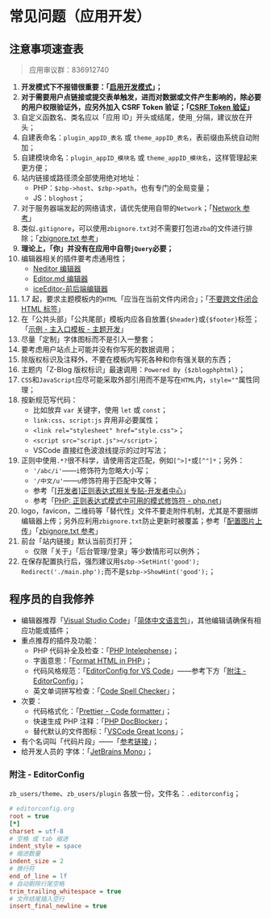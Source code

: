 # 常见问题（应用开发）

## 注意事项速查表

> 应用审议群：836912740

1. **开发模式下不报错很重要：「[启用开发模式](books/dev-05-start?id=开发模式 "启用开发者模式")」；**
2. **对于需要用户点链接或提交表单触发，进而对数据或文件产生影响的，除必要的用户权限验证外，应另外加入 CSRF Token 验证；「[CSRF Token 验证](books/dev-15-plugin?id=csrf-相关-「重要」 "CSRF Token 验证")」**
3. 自定义函数名、类名应以「应用 ID」开头或结尾，使用`_`分隔，建议放在开头；
4. 自建表命名：`plugin_appID_表名` 或 `theme_appID_表名`，表前缀由系统自动附加；
5. 自建模块命名：`plugin_appID_模块名` 或 `theme_appID_模块名`，这样管理起来更方便；
7. 站内链接或路径须全部使用绝对地址：
     - PHP：`$zbp->host`、`$zbp->path`，也有专门的全局变量；
     - JS：`bloghost`；
8. 对于服务器端发起的网络请求，请优先使用自带的`Network`；「[Network 参考](https://bbs.zblogcn.com/thread-102975.html#486171 "Network 参考")」
9. 类似`.gitignore`，可以使用`zbignore.txt`对不需要打包进`zba`的文件进行排除；「[zbignore.txt 参考](https://bbs.zblogcn.com/thread-102780.html "zbignore.txt 参考")」
10. **理论上，「你」并没有在应用中自带`jQuery`必要；**
11. 编辑器相关的插件要考虑通用性；
    - [Neditor 编辑器](https://app.zblogcn.com/?id=1379 "Neditor 编辑器")
    - [Editor.md 编辑器](https://app.zblogcn.com/?id=1408 "Editor.md 编辑器")
    - [iceEditor-前后端编辑器](https://app.zblogcn.com/?id=8400 "iceEditor-前后端编辑器")
12. 1.7 起，要求主题模板内的`HTML`「应当在当前文件内闭合」；「[不要跨文件闭合 HTML 标签](https://bbs.zblogcn.com/thread-101310.html#484040 "不要跨文件闭合 HTML 标签")」
13. 在「公共头部」「公共尾部」模板内应各自放置`{$header}`或`{$footer}`标签；「[示例 - 主入口模板 - 主题开发](books/dev-10-theme?id=%e7%a4%ba%e4%be%8b "示例 - 主入口模板 - 主题开发")」
14. 尽量「定制」字体图标而不是引入一整套；
15. 要考虑用户站点上可能并没有你写死的数据调用；
16. 除版权标识及注释外，不要在模板内写死各种和你有强关联的东西；
17. 主题内「Z-Blog 版权标识」最速调用：`Powered By {$zblogphphtml}`；
18. `CSS`和`JavaScript`应尽可能采取外部引用而不是写在`HTML`内，`style=""`属性同理；
19. 按新规范写代码：
     - 比如放弃 `var` 关键字，使用 `let` 或 `const`；
     - `link:css`、`script:js` 弃用非必要属性；
     - `<link rel="stylesheet" href="style.css">`；
     - `<script src="script.js"></script>`；
     - VSCode 直接红色波浪线提示的过时写法；
20.  正则中使用`.*?`很不科学，请使用否定匹配，例如`[^>]*`或`[^"]*`；另外：
     - `'/abc/i'`——`i`修饰符为忽略大小写；
     - `'/中文/u'`——`u`修饰符用于匹配中文等；
     - 参考「[\[开发者\]正则表达式相关专贴-开发者中心](https://bbs.zblogcn.com/thread-101713.html "\[开发者\]正则表达式相关专贴-开发者中心")」
     - 参考「[PHP: 正则表达式模式中可用的模式修饰符 - php.net](https://www.php.net/manual/zh/reference.pcre.pattern.modifiers.php "PHP: 正则表达式模式中可用的模式修饰符 - php.net")」
21.  logo，favicon，二维码等「替代性」文件不要走附件机制，尤其是不要捆绑编辑器上传；另外应利用`zbignore.txt`防止更新时被覆盖；参考「[配置图片上传](https://bbs.zblogcn.com/thread-101310.html#485997 "【开发者】大概算是进阶建议贴-开发者中心")」「[zbignore.txt 参考](https://bbs.zblogcn.com/thread-102780.html "zbignore.txt 参考")」
22.  前台「站内链接」默认当前页打开；
     - 仅限「关于」「后台管理/登录」等少数情形可以例外；
23.  在保存配置执行后，强烈建议用`$zbp->SetHint('good'); Redirect('./main.php');`而不是`$zbp->ShowHint('good');`；

## 程序员的自我修养

- 编辑器推荐「[Visual Studio Code](https://code.visualstudio.com/ "Visual Studio Code - Code Editing. Redefined")」「[简体中文语言包](https://marketplace.visualstudio.com/items?itemName=MS-CEINTL.vscode-language-pack-zh-hans "Chinese (Simplified) Language Pack for Visual Studio Code - Visual Studio Marketplace")」，其他编辑请确保有相应功能或插件；
- 重点推荐的插件及功能：
  - PHP 代码补全及检查：「[PHP Intelephense](https://marketplace.visualstudio.com/items?itemName=bmewburn.vscode-intelephense-client "PHP Intelephense - Visual Studio Marketplace")」；
  - 字面意思：「[Format HTML in PHP](https://marketplace.visualstudio.com/items?itemName=rifi2k.format-html-in-php "Format HTML in PHP - Visual Studio Marketplace")」；
  - 代码风格规范：「[EditorConfig for VS Code](https://marketplace.visualstudio.com/items?itemName=EditorConfig.EditorConfig "EditorConfig for VS Code - Visual Studio Marketplace")」——参考下方「[附注 - EditorConfig](#附注-editorconfig "附注 - EditorConfig")」；
  - 英文单词拼写检查：「[Code Spell Checker](https://marketplace.visualstudio.com/items?itemName=streetsidesoftware.code-spell-checker "Code Spell Checker - Visual Studio Marketplace")」；
- 次要：
  - 代码格式化：「[Prettier - Code formatter](https://marketplace.visualstudio.com/items?itemName=esbenp.prettier-vscode "Prettier - Code formatter - Visual Studio Marketplace")」；
  - 快速生成 PHP 注释：「[PHP DocBlocker](https://marketplace.visualstudio.com/items?itemName=neilbrayfield.php-docblocker "PHP DocBlocker - Visual Studio Marketplace")」；
  - 替代默认的文件图标：「[VSCode Great Icons](https://marketplace.visualstudio.com/items?itemName=emmanuelbeziat.vscode-great-icons "VSCode Great Icons - Visual Studio Marketplace")」；
- 有个名词叫「代码片段」——「[参考链接](https://bbs.zblogcn.com/thread-101310.html#484331 "参考链接 - 代码片段")」；
- 给开发人员的 字体：「[JetBrains Mono](https://www.jetbrains.com/zh-cn/lp/mono/ "JetBrains Mono: A free and open source typeface for developers | JetBrains: Developer Tools for Professionals and Teams")」；

### 附注 - EditorConfig

`zb_users/theme`、`zb_users/plugin` 各放一份，文件名：`.editorconfig`；

```ini
# editorconfig.org
root = true
[*]
charset = utf-8
# 空格 或 tab 缩进
indent_style = space
# 缩进数量
indent_size = 2
# 换行符
end_of_line = lf
# 自动剔除行尾空格
trim_trailing_whitespace = true
# 文件结尾插入空行
insert_final_newline = true
```
